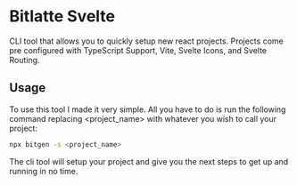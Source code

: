 # Bitlatte Svelte
CLI tool that allows you to quickly setup new react projects.
Projects come pre configured with TypeScript Support, Vite,
Svelte Icons, and Svelte Routing.

## Usage
To use this tool I made it very simple. All you have to do is
run the following command replacing \<project_name\> with
whatever you wish to call your project:

```sh
npx bitgen -s <project_name>
```

The cli tool will setup your project and give you the next steps
to get up and running in no time.